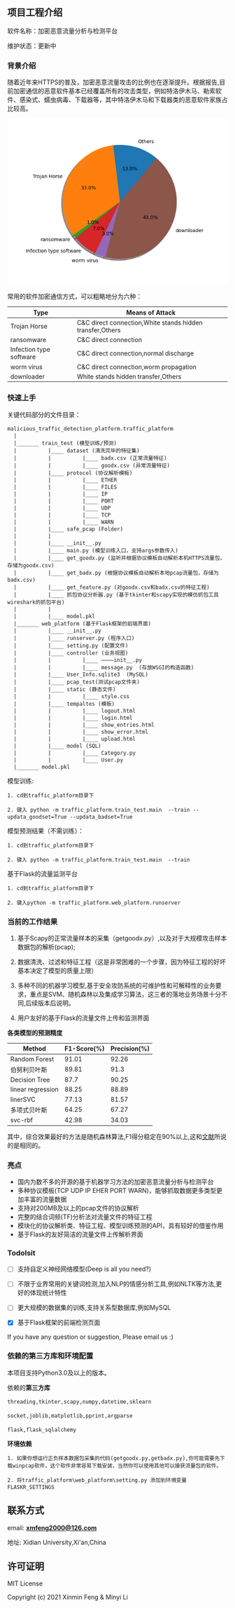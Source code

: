 项目工程介绍
----------
软件名称：加密恶意流量分析与检测平台

维护状态：更新中

### 背景介绍

随着近年来HTTPS的普及，加密恶意流量攻击的比例也在逐渐提升。根据报告,目前加密通信的恶意软件基本已经覆盖所有的攻击类型，例如特洛伊木马、勒索软件、感染式、蠕虫病毒、下载器等，其中特洛伊木马和下载器类的恶意软件家族占比较高。

 ![The proportion of malware](./Pictures/PieChart.png)

常用的软件加密通信方式，可以粗略地分为六种：

|Type|Means of Attack|
|-------|--------|
|Trojan Horse|C&C direct connection,White stands hidden transfer,Others|
|ransomware|C&C direct connection|
|Infection type software|C&C direct connection,normal discharge|
|worm virus|C&C direct connection,worm propagation|
|downloader|White stands hidden transfer,Others|


### 快速上手

关键代码部分的文件目录：

```
malicious_traffic_detection_platform.traffic_platform
  |
  |_______ train_test (模型训练/预测)   
  |          |____ dataset (清洗完毕的特征集)
  |          |          |____ badx.csv (正常流量特征)
  |          |          |____ goodx.csv (异常流量特征)
  |          |____ protocol (协议解析模板)
  |          |          |____ ETHER
  |          |          |____ FILES
  |          |          |____ IP
  |          |          |____ PORT
  |          |          |____ UDP
  |          |          |____ TCP
  |          |          |____ WARN
  |          |____ safe_pcap (Folder)
  |          |
  |          |____ __init__.py
  |          |____ main.py (模型训练入口，支持args参数传入)
  |          |____ get_goodx.py (监听并根据协议模板自动解析本机HTTPS流量包，存储为goodx.csv)
  |          |____ get_badx.py (根据协议模板自动解析本地pcap流量包，存储为badx.csv)
  |          |____ get_feature.py (对goodx.csv和badx.csv的特征工程)
  |          |____ 抓包协议分析器.py (基于tkinter和scapy实现的模仿抓包工具wireshark的抓包平台)
  |          |
  |          |____ model.pkl
  |_______ web_platform (基于Flask框架的前端界面)
  |          |____ __init__.py
  |          |____ runserver.py (程序入口)
  |          |____ setting.py (配置文件)
  |          |____ controller (业务视图)
  |          |          |____ ————init__.py
  |          |          |____ message.py  (存放WSGI的构造函数)
  |          |____ User_Info.sqlite3  (MySQL)
  |          |____ pcap_test(测试pcap文件夹)
  |          |____ static (静态文件)
  |          |          |____ style.css
  |          |____ tempaltes (模板)
  |          |          |____ logout.html
  |          |          |____ login.html
  |          |          |____ show_entries.html
  |          |          |____ show_error.html
  |          |          |____ upload.html
  |          |____ model (SQL)
  |          |          |____ Category.py
  |          |          |____ User.py
  |_______ model.pkl
```

模型训练:

    1. cd到traffic_platform目录下
    
    2. 键入 python -m traffic_platform.train_test.main  --train --updata_goodset=True --updata_badset=True
 
 模型预测结果（不需训练）：
 
    1. cd到traffic_platform目录下
    
    2. 键入 python -m traffic_platform.train_test.main  --train
    
 基于Flask的流量监测平台
 
    1. cd到traffic_platform目录下
    
    2. 键入python -m traffic_platform.web_platform.runserver
    
   
    
### 当前的工作结果

1. 基于Scapy的正常流量样本的采集（getgoodx.py）,以及对于大规模攻击样本数据包的解析(pcap);

2. 数据清洗、过滤和特征工程（这是非常困难的一个步骤，因为特征工程的好坏基本决定了模型的质量上限）

3. 多种不同的机器学习模型,基于安全攻防系统的可维护性和可解释性的业务要求，重点是SVM、随机森林以及集成学习算法，这三者的落地业务场景十分不同,后续版本后说明。

4. 用户友好的基于Flask的流量文件上传和监测界面

**各类模型的预测精度**

|Method|F1-Score(%)|Precision(%)|
|------|---------|-----|
|Random Forest|91.01|92.26|
|伯努利贝叶斯|89.81|91.3|
|Decision Tree|87.7|90.25|
|linear regression|88.25|88.89|
|linerSVC|77.13|81.57|
|多项式贝叶斯|64.25|67.27|
|svc-rbf|42.98|34.03|

其中，综合效果最好的方法是随机森林算法,F1得分稳定在90%以上,这和[文献](https://blog.riskivy.com/%e5%9f%ba%e4%ba%8e%e6%9c%ba%e5%99%a8%e5%ad%a6%e4%b9%a0%e7%9a%84%e6%81%b6%e6%84%8f%e8%bd%af%e4%bb%b6%e5%8a%a0%e5%af%86%e6%b5%81%e9%87%8f%e6%a3%80%e6%b5%8b/)所说的是相同的。


### 亮点

- 国内为数不多的开源的基于机器学习方法的加密恶意流量分析与检测平台
- 多种协议模板(TCP UDP IP EHER PORT WARN)，能够抓取数据更多类型更加丰富的流量数据
- 支持对200MB及以上的pcap文件的协议解析
- 完整的结合词频(TF)分析法对流量文件的特征工程
- 模块化的协议解析类、特征工程、模型训练预测的API，具有较好的借鉴作用
- 基于Flask的友好简洁的流量文件上传解析界面


### Todolsit

- [ ]  支持自定义神经网络模型(Deep is all you need?)
- [ ]  不限于业界常用的关键词检测,加入NLP的情感分析工具,例如NLTK等方法,更好的体现统计特性
- [ ]  更大规模的数据集的训练,支持关系型数据库,例如MySQL
- [x]  基于Flask框架的前端检测页面


If you have any question or suggestion, Please email us :)

### 依赖的第三方库和环境配置


本项目支持Python3.0及以上的版本。

依赖的**第三方库**

```buildoutcfg
threading,tkinter,scapy,numpy,datetime,sklearn

socket,joblib,matplotlib,pprint,argparse

flask,flask_sqlalchemy

```

**环境依赖**


 ```
1. 如果你想运行正负样本数据包采集的代码(getgoodx.py,getbadx.py),你可能需要先下载winpcap软件，这个软件非常容易下载安装，当然你可以使用其他可以接获流量包的软件。

2. 将traffic_platform\web_platform\setting.py 添加到环境变量 FLASKR_SETTINGS

```


联系方式
-----------
email: **xmfeng2000@126.com**

地址: Xidian University,Xi'an,China


许可证明
-------
MIT License

Copyright (c) 2021 Xinmin Feng & Minyi Li